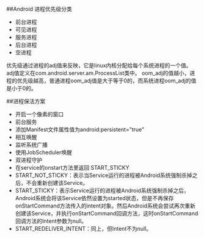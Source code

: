 ##Android 进程优先级分类
- 前台进程
- 可见进程
- 服务进程
- 后台进程
- 空进程

优先级通过进程的adj值来反映，它是linux内核分配给每个系统进程的一个值。adj值定义在com.android.server.am.ProcessList类中。
oom_adj的值越小，进程的优先级越高，普通进程oom_adj值是大于等于0的，而系统进程oom_adj的值是小于0的。

##进程保活方案
- 开启一个像素的窗口
- 前台服务
- 添加Manifest文件属性值为android:persistent="true"
- 相互唤醒
- 监听系统广播
- 使用JobScheduler唤醒
- 双进程守护
- 在service的onstart方法里返回 START_STICKY
 - START_NOT_STICKY：表示当Service运行的进程被Android系统强制杀掉之后，不会重新创建该Service。
 - START_STICKY：表示Service运行的进程被Android系统强制杀掉之后，Android系统会将该Service依然设置为started状态，但是不再保存onStartCommand方法传入的intent对象。然后Android系统会尝试再次重新创建该Service，并执行onStartCommand回调方法，这时onStartCommand回调方法的Intent参数为null。
 - START_REDELIVER_INTENT：同上，但Intent不为null。
